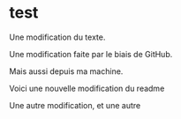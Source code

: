 # test

Une modification du texte.

Une modification faite par le biais de GitHub.

Mais aussi depuis ma machine.

Voici une nouvelle modification du readme

Une autre modification, et une autre